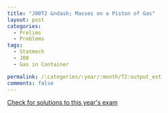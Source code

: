 ```yaml
---
title: "J00T2 &ndash; Masses on a Piston of Gas"
layout: post
categories:
  - Prelims
  - Problems
tags:
  - Statmech
  - J00
  - Gas in Container

permalink: /:categories/:year/:month/T2:output_ext
comments: false
---
```

<object data="2000J2T.pdf" type="application/pdf" width="100%" height="500"></object>
<div class="message"><a href='https://princetonprelim.com/prelim/4/'>Check for solutions to this year's exam</a></div>